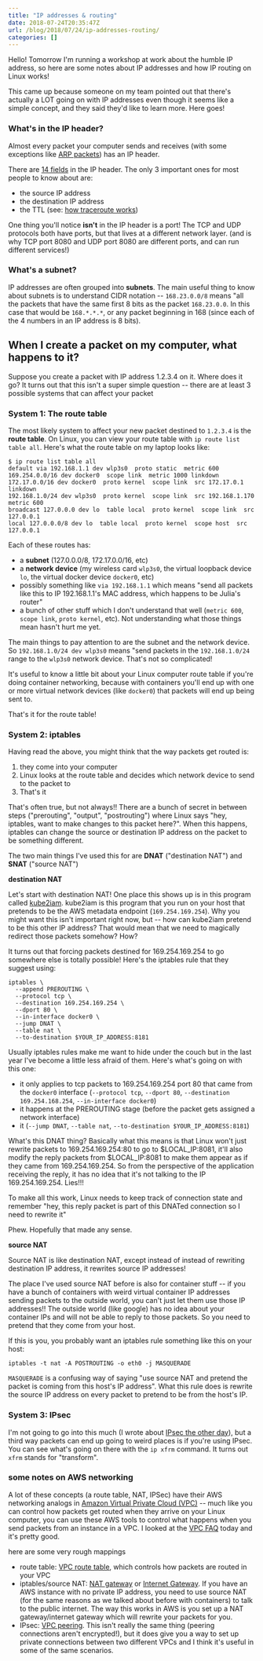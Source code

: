 ```yaml
---
title: "IP addresses & routing"
date: 2018-07-24T20:35:47Z
url: /blog/2018/07/24/ip-addresses-routing/
categories: []
---
```


Hello! Tomorrow I'm running a workshop at work about the humble IP address, so here are some notes
about IP addresses and how IP routing on Linux works!

This came up because someone on my team pointed out that there's actually a LOT going on with IP
addresses even though it seems like a simple concept, and they said they'd like to learn more. Here
goes!

### What's in the IP header?

Almost every packet your computer sends and receives (with some exceptions like [ARP packets](https://en.wikipedia.org/wiki/Address_Resolution_Protocol)) has an IP header. 

There are [14 fields](https://en.wikipedia.org/wiki/IPv4#Header) in the IP header. The only 3
important ones for most people to know about are:

* the source IP address
* the destination IP address
* the TTL (see: [how traceroute works](https://jvns.ca/blog/2013/10/31/day-20-scapy-and-traceroute/))

One thing you'll notice **isn't** in the IP header is a port! The TCP and UDP protocols both have
ports, but that lives at a different network layer. (and is why TCP port 8080 and UDP port 8080 are
different ports, and can run different services!)

### What's a subnet?

IP addresses are often grouped into **subnets**. The main useful thing to know about subnets is to
understand CIDR notation -- `168.23.0.0/8` means "all the packets that have the same first 8 bits as
the packet `168.23.0.0`. In this case that would be `168.*.*.*`, or any packet beginning in 168
(since each of the 4 numbers in an IP address is 8 bits).

## When I create a packet on my computer, what happens to it?

Suppose you create a packet with IP address 1.2.3.4 on it. Where does it go? It turns out that this
isn't a super simple question -- there are at least 3 possible systems that can affect your packet

### System 1: The route table

The most likely system to affect your new packet destined to `1.2.3.4` is the **route table**. On
Linux, you can view your route table with `ip route list table all`. Here's what the route
table on my laptop looks like:

```
$ ip route list table all
default via 192.168.1.1 dev wlp3s0  proto static  metric 600 
169.254.0.0/16 dev docker0  scope link  metric 1000 linkdown 
172.17.0.0/16 dev docker0  proto kernel  scope link  src 172.17.0.1 linkdown 
192.168.1.0/24 dev wlp3s0  proto kernel  scope link  src 192.168.1.170  metric 600 
broadcast 127.0.0.0 dev lo  table local  proto kernel  scope link  src 127.0.0.1 
local 127.0.0.0/8 dev lo  table local  proto kernel  scope host  src 127.0.0.1 
```

Each of these routes has:

* a **subnet** (127.0.0.0/8, 172.17.0.0/16, etc)
* a **network device** (my wireless card `wlp3s0`, the virtual loopback device `lo`, the virtual
  docker device `docker0`, etc)
* possibly something like `via 192.168.1.1` which means "send all packets like this to IP
  192.168.1.1's MAC address, which happens to be Julia's router"
* a bunch of other stuff which I don't understand that well (`metric 600`, `scope link`, `proto
  kernel`, etc). Not understanding what those things mean hasn't hurt me yet.

The main things to pay attention to are the subnet and the network device. So `192.168.1.0/24 dev
wlp3s0` means "send packets in the `192.168.1.0/24` range to the `wlp3s0` network device. That's not
so complicated!

It's useful to know a little bit about your Linux computer route table if you're doing container
networking, because with containers you'll end up with one or more virtual network devices (like
`docker0`) that packets will end up being sent to.

That's it for the route table!

### System 2: iptables

Having read the above, you might think that the way packets get routed is:

1. they come into your computer
2. Linux looks at the route table and decides which network device to send to the packet to
3. That's it

That's often true, but not always!! There are a bunch of secret in between steps ("prerouting",
"output", "postrouting") where Linux says "hey, iptables, want to make changes to this packet
here?". When this happens, iptables can change the source or destination IP address on the packet to
be something different.

The two main things I've used this for are **DNAT** ("destination NAT") and **SNAT** ("source NAT")

**destination NAT**

Let's start with destination NAT! One place this shows up is in this program called
[kube2iam](https://github.com/jtblin/kube2iam). kube2iam is this program that you run on your host
that pretends to be the AWS metadata endpoint (`169.254.169.254`). Why you might want this isn't
important right now, but -- how can kube2iam pretend to be this other IP address? That would mean
that we need to magically redirect those packets somehow? How?

It turns out that forcing packets destined for 169.254.169.254 to go somewhere else is totally
possible! Here's the iptables rule that they suggest using:

```
iptables \
  --append PREROUTING \
  --protocol tcp \
  --destination 169.254.169.254 \
  --dport 80 \
  --in-interface docker0 \
  --jump DNAT \
  --table nat \
  --to-destination $YOUR_IP_ADDRESS:8181
```

Usually iptables rules make me want to hide under the couch but in the last year I've become a
little less afraid of them. Here's what's going on with this one:

* it only applies to tcp packets to 169.254.169.254 port 80 that came from the `docker0` interface (`--protocol tcp`, `--dport 80`, `--destination 169.254.168.254`, `--in-interface docker0`)
* it happens at the PREROUTING stage (before the packet gets assigned a network interface)
* it (`--jump DNAT`, `--table nat`, `--to-destination $YOUR_IP_ADDRESS:8181`)

What's this DNAT thing? Basically what this means is that Linux won't just rewrite packets to
169.254.169.254:80 to go to $LOCAL_IP:8081, it'll also modify the reply packets from $LOCAL_IP:8081
to make them appear as if they came from 169.254.169.254. So from the perspective of the application
receiving the reply, it has no idea that it's not talking to the IP 169.254.169.254. Lies!!!

To make all this work, Linux needs to keep track of connection state and remember "hey, this reply
packet is part of this DNATed connection so I need to rewrite it"

Phew. Hopefully that made any sense.

**source NAT**

Source NAT is like destination NAT, except instead of instead of rewriting destination IP address,
it rewrites source IP addresses!

The place I've used source NAT before is also for container stuff -- if you have a bunch of
containers with weird virtual container IP addresses sending packets to the outside world, you
can't just let them use those IP addresses!! The outside world (like google) has no idea about your
container IPs and will not be able to reply to those packets. So you need to pretend that they come
from your host.

If this is you, you probably want an iptables rule something like this on your host:

```
iptables -t nat -A POSTROUTING -o eth0 -j MASQUERADE
```

`MASQUERADE` is a confusing way of saying "use source NAT and pretend the packet is coming from this
host's IP address". What this rule does is rewrite the source IP address on every packet to pretend
to be from the host's IP.

### System 3: IPsec

I'm not going to go into this much (I wrote about [IPsec the other day](https://jvns.ca/blog/2018/07/11/netdev-day-1--ipsec/)),
but a third way packets can end up going to weird places is if you're using IPsec. You can see
what's going on there with the `ip xfrm` command. It turns out `xfrm` stands for "transform".

### some notes on AWS networking

A lot of these concepts (a route table, NAT, IPSec) have their AWS networking analogs in [Amazon
Virtual Private Cloud (VPC)](https://aws.amazon.com/vpc/) -- much like you can control how packets
get routed when they arrive on your Linux computer, you can use these AWS tools to control what
happens when you send packets from an instance in a VPC. I looked at the [VPC FAQ](https://aws.amazon.com/vpc/faqs/) today and it's pretty good.

here are some very rough mappings

* route table: [VPC route table](https://docs.aws.amazon.com/AmazonVPC/latest/UserGuide/VPC_Route_Tables.html), which
  controls how packets are routed in your VPC
* iptables/source NAT: [NAT gateway](https://docs.aws.amazon.com/AmazonVPC/latest/UserGuide/vpc-nat-gateway.html) or [Internet Gateway](https://docs.aws.amazon.com/AmazonVPC/latest/UserGuide/VPC_Internet_Gateway.html). If you have
  an AWS instance with no private IP address, you need to use source NAT (for the same reasons as we
  talked about before with containers) to talk to the public internet. The way this works in AWS is you set up a NAT
  gateway/internet gateway which will rewrite your packets for you.
* IPsec: [VPC peering](https://docs.aws.amazon.com/AmazonVPC/latest/PeeringGuide/Welcome.html). This
  isn't really the same thing (peering connections aren't encrypted!), but it does give you a way to
  set up private connections between two different VPCs and I think it's useful in some of the same
  scenarios.
